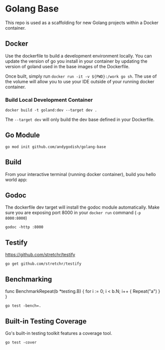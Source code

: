# Golang Base

This repo is used as a scaffolding for new Golang projects within a Docker container. 

## Docker

Use the dockerfile to build a development environment locally. You can update the version of go you install in your container by updating the version of goland used in the base images of the Dockerfile. 

Once built, simply run `docker run -it -v ${PWD}:/work go sh`. The use of the volume will allow you to use your IDE outside of your running docker container. 

### Build Local Development Container

```
docker build -t goland:dev --target dev .
```

The `--target dev` will only build the dev base defined in your Dockerfile. 

## Go Module

```
go mod init github.com/andygodish/golang-base
```

## Build

From your interactive terminal (running docker container), build you hello world app:


## Godoc

The dockerfile dev target will install the godoc module automatically. Make sure you are exposing port 8000 in your `docker run` command (`-p 8000:8000`)

```
godoc -http :8000
```

## Testify

https://github.com/stretchr/testify

```
go get github.com/stretchr/testify
```

## Benchmarking

func BenchmarkRepeat(b *testing.B) {
	for i := 0; i < b.N; i++ {
		Repeat("a")
	}
}

```
go test -bench=.
```
## Built-in Testing Coverage

Go's built-in testing toolkit features a coverage tool.

```
go test -cover
```
